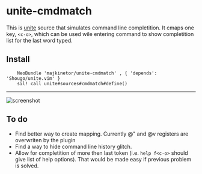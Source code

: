 unite-cmdmatch
==============

This is [unite](https://github.com/Shougo/unite.vim) source that simulates command line completition. It cmaps one key, `<c-o>`, which can be used wile entering command to show completition list for the last word typed.


## Install

```vim
    NeoBundle 'majkinetor/unite-cmdmatch' , { 'depends':  'Shougo/unite.vim' }
    sil! call unite#sources#cmdmatch#define()
```

---

![screenshot](http://s30.postimg.org/tbh1oqmlt/cmd_match.gif)

## To do

- Find better way to create mapping. Currently @" and @v registers are overwriten by the plugin
- Find a way to hide command line history glitch.
- Allow for completition of more then last token (i.e. `help f<c-o>` should give list of help options). That would be made easy if previous problem is solved. 
